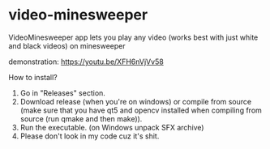 # video-minesweeper
VideoMinesweeper app lets you play any video (works best with just white and black videos) on minesweeper

demonstration: https://youtu.be/XFH6nVjVv58

How to install?

1. Go in "Releases" section.
2. Download release (when you're on windows) or compile from source (make sure that you have qt5 and opencv installed when compiling from source (run qmake and then make)).
3. Run the executable. (on Windows unpack SFX archive)
4. Please don't look in my code cuz it's shit.

